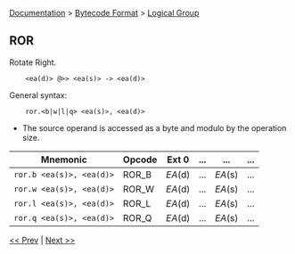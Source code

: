 [Documentation](../../README.md) > [Bytecode Format](../README.md) > [Logical Group](../InstructionsLogical.md)

## ROR

Rotate Right.

        <ea(d)> @>> <ea(s)> -> <ea(d)>

General syntax:

        ror.<b|w|l|q> <ea(s)>, <ea(d)>

* The source operand is accessed as a byte and modulo by the operation size.

| Mnemonic | Opcode | Ext 0 | ... | ... | ... |
| - | - | - | - | - | - |
| `ror.b <ea(s)>, <ea(d)>` | ROR_B | *EA*(d) | ... | *EA*(s) | ... |
| `ror.w <ea(s)>, <ea(d)>` | ROR_W | *EA*(d) | ... | *EA*(s) | ... |
| `ror.l <ea(s)>, <ea(d)>` | ROR_L | *EA*(d) | ... | *EA*(s) | ... |
| `ror.q <ea(s)>, <ea(d)>` | ROR_Q | *EA*(d) | ... | *EA*(s) | ... |

[<< Prev](./l_07.md) | [Next >>](./l_09.md)
